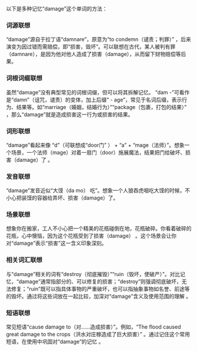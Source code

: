 以下是多种记忆“damage”这个单词的方法：

### 词源联想
“damage”源自于拉丁语“damnare”，原意为“to condemn（谴责；判罪）” ，后来演变为因过错而需赔偿，即“损害，毁坏”。可以联想在古代，某人被判有罪（damnare），是因为他对他人造成了损害（damage），从而留下财物赔偿等后果。

### 词根词缀联想
虽然“damage”没有典型常见的词根词缀，但可以将其拆解记忆。 “dam -”可看作是“damn”（诅咒，谴责）的变体，加上后缀“ - age”，常见于名词后缀，表示行为、结果等。如“marriage（婚姻，结婚行为）”“package（包裹，打包的结果）” ，那么“damage”就是造成损害这一行为或损害的结果。

### 词形联想
“damage”看起来像 “d”（可联想成“door门” ） + “a” + “mage（法师）”。想象一个场景，一个法师（mage）对着一扇门（door）施展魔法，结果把门给破坏、损害（damage）了 。

### 发音联想
“damage”发音近似“大馍（da mo） 吃”。想象一个人狼吞虎咽吃大馍的时候，不小心把装馍的容器给弄坏、损害（damage）了。

### 场景联想
想象你在搬家，工人不小心把一个精美的花瓶碰倒在地，花瓶破碎。你看着破碎的花瓶，心中懊恼，因为这个花瓶受到了损害（damage） 。这个场景会让你对“damage”表示“损害”这一含义印象深刻。

### 相关词汇联想
与“damage”相关的词有“destroy（彻底摧毁）”“ruin（毁坏，使破产）”。对比记忆，“damage”通常指部分的、可以修复的损害；“destroy”则强调彻底破坏，无法修复；“ruin”既可以指具体事物的严重破坏，也可以指抽象事物如名誉、前途等的毁坏。通过将这些词放在一起比较，加深对“damage”含义及使用范围的理解 。

### 短语联想
常见短语“cause damage to（对……造成损害）”。例如，“The flood caused great damage to the crops（洪水对庄稼造成了巨大损害）” 。通过记住这个常用短语，在使用中巩固对“damage”的记忆 。 